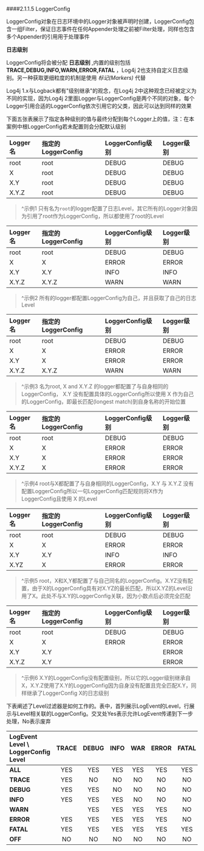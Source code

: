 ####2.1.1.5 LoggerConfig

LoggerConfig对象在日志环境中的Logger对象被声明时创建，LoggerConfig包含一组Filter，保证日志事件在任何Appender处理之前被Filter处理，同样也包含多个Appender的引用用于处理事件

**日志级别**

LoggerConfig将会被分配 **日志级别** ,内置的级别包括 **TRACE,DEBUG,INFO,WARN,ERROR,FATAL** ，Log4j 2也支持自定义日志级别。另一种获取更细粒度的机制是使用 *标记(Markers)* 代替

Log4j 1.x与Logback都有"级别继承"的观念，在Log4j 2中这种观念已经被定义为不同的实现，因为Log4j 2里面Logger与LoggerConfig是两个不同的对象，每个Logger引用合适的LoggerConfig依次引用它的父类，因此可以达到同样的效果

下面五张表展示了指定各种级别的值与最终分配到每个Logger上的值，注：在本案例中根LoggerConfig若未配置则会分配默认级别

|Logger名|指定的LoggerConfig|LoggerConfig级别|Logger级别|
| :------------ |:---------------| :-----|:-----|
|root |root |DEBUG| DEBUG|
|X |root| DEBUG |DEBUG|
|X.Y |root| DEBUG |DEBUG|
|X.Y.Z |root| DEBUG| DEBUG|

>^示例1 只有名为`root`的logger配置了日志Level，其它所有的Logger对象因为引用了root作为LoggerConfig，所以都使用了root的Level

|Logger名|指定的LoggerConfig|LoggerConfig级别|Logger级别|
| :------------ |:---------------| :-----|:-----|
root| root| DEBUG| DEBUG
X |X |ERROR| ERROR
X.Y |X.Y |INFO |INFO
X.Y.Z |X.Y.Z| WARN| WARN

>^示例2 所有的logger都配置LoggerConfig为自己，并且获取了自己的日志Level

|Logger名|指定的LoggerConfig|LoggerConfig级别|Logger级别|
| :------------ |:---------------| :-----|:-----|
root| root| DEBUG| DEBUG
X| X| ERROR| ERROR
X.Y| X| ERROR| ERROR
X.Y.Z| X.Y.Z| WARN| WARN

>^示例3 名为root, X and X.Y.Z 的logger都配置了与自身相同的LoggerConfig， X.Y 没有配置具体的LoggerConfig所以使用 X 作为自己的LoggerConfig，即最长匹配(longest match)到自身名称的开始位置

|Logger名|指定的LoggerConfig|LoggerConfig级别|Logger级别|
| :------------ |:---------------| :-----|:-----|
root |root| DEBUG| DEBUG
X |X |ERROR |ERROR
X.Y |X| ERROR| ERROR
X.Y.Z |X |ERROR |ERROR

>^示例4 root与X都配置了与自身相同的LoggerConfig，X.Y 与 X.Y.Z 没有配置LoggerConfig所以一句LoggerConfig匹配规则将X作为LoggerConfig且使用 X 的Level

|Logger名|指定的LoggerConfig|LoggerConfig级别|Logger级别|
| :------------ |:---------------| :-----|:-----|
root| root| DEBUG| DEBUG
X| X| ERROR |ERROR
X.Y |X.Y |INFO |INFO
X.YZ |X |ERROR |ERROR

>^示例5 root，X和X,Y都配置了与自己同名的LoggerConfig。X.YZ没有配置，由于X的LoggerConfig具有对X.YZ的最长匹配，所以X.YZ的Level沿用了X。此处不与X.Y的LoggerConfig关联，因为小数点后必须完全匹配

|Logger名|指定的LoggerConfig|LoggerConfig级别|Logger级别|
| :------------ |:---------------| :-----|:-----|
root| root |DEBUG| DEBUG
X |X |ERROR| ERROR
X.Y| X.Y| |ERROR
X.Y.Z |X.Y| |ERROR

>^示例6 X.Y的LoggerConfig没有配置级别，所以它的Logger级别继承自X，X.Y.Z使用了X.Y的LoggerConfig因为自身没有配置且完全匹配X.Y，同样继承了LoggerConfig X的日志级别

下表阐述了Level过滤器是如何工作的。表中，首列展示LogEvent的Level，行展示与Level相关联的LoggerConfig。交叉处Yes表示允许LogEvent传递到下一步处理，No表示废弃

|LogEvent Level \ LoggerConfig Level|TRACE| DEBUG| INFO |WAR| ERROR |FATAL| OFF|
|:------|:------:|:------:|:------:|:------:|:------:|:------:|:------:|
**ALL**| YES |YES |YES| YES |YES| YES| NO
**TRACE**| YES| NO |NO| NO| NO| NO |NO
**DEBUG**| YES |YES| NO| NO| NO| NO |NO
**INFO** |YES |YES |YES |NO| NO| NO |NO
**WARN** ||YES |YES| YES |YES| NO| NO| NO
**ERROR**| YES |YES |YES |YES| YES| NO| NO
**FATAL**| YES |YES |YES |YES| YES| YES| NO
**OFF** |NO| NO| NO| NO| NO |NO |NO